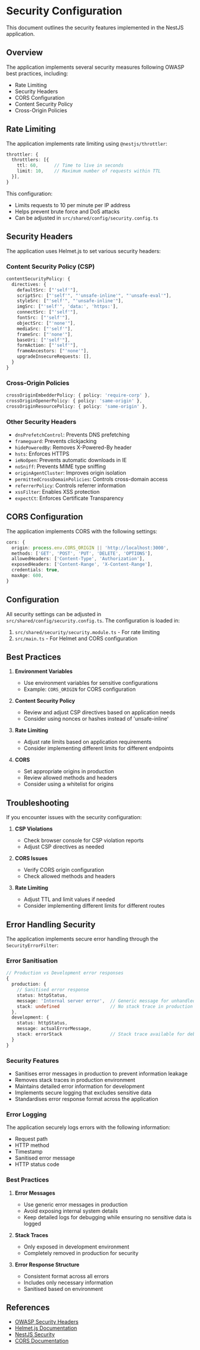 # Security Configuration

This document outlines the security features implemented in the NestJS application.

## Overview

The application implements several security measures following OWASP best practices, including:

- Rate Limiting
- Security Headers
- CORS Configuration
- Content Security Policy
- Cross-Origin Policies

## Rate Limiting

The application implements rate limiting using `@nestjs/throttler`:

```typescript
throttler: {
  throttlers: [{
    ttl: 60,      // Time to live in seconds
    limit: 10,    // Maximum number of requests within TTL
  }],
}
```

This configuration:
- Limits requests to 10 per minute per IP address
- Helps prevent brute force and DoS attacks
- Can be adjusted in `src/shared/config/security.config.ts`

## Security Headers

The application uses Helmet.js to set various security headers:

### Content Security Policy (CSP)
```typescript
contentSecurityPolicy: {
  directives: {
    defaultSrc: ["'self'"],
    scriptSrc: ["'self'", "'unsafe-inline'", "'unsafe-eval'"],
    styleSrc: ["'self'", "'unsafe-inline'"],
    imgSrc: ["'self'", 'data:', 'https:'],
    connectSrc: ["'self'"],
    fontSrc: ["'self'"],
    objectSrc: ["'none'"],
    mediaSrc: ["'self'"],
    frameSrc: ["'none'"],
    baseUri: ["'self'"],
    formAction: ["'self'"],
    frameAncestors: ["'none'"],
    upgradeInsecureRequests: [],
  }
}
```

### Cross-Origin Policies
```typescript
crossOriginEmbedderPolicy: { policy: 'require-corp' },
crossOriginOpenerPolicy: { policy: 'same-origin' },
crossOriginResourcePolicy: { policy: 'same-origin' },
```

### Other Security Headers
- `dnsPrefetchControl`: Prevents DNS prefetching
- `frameguard`: Prevents clickjacking
- `hidePoweredBy`: Removes X-Powered-By header
- `hsts`: Enforces HTTPS
- `ieNoOpen`: Prevents automatic downloads in IE
- `noSniff`: Prevents MIME type sniffing
- `originAgentCluster`: Improves origin isolation
- `permittedCrossDomainPolicies`: Controls cross-domain access
- `referrerPolicy`: Controls referrer information
- `xssFilter`: Enables XSS protection
- `expectCt`: Enforces Certificate Transparency

## CORS Configuration

The application implements CORS with the following settings:

```typescript
cors: {
  origin: process.env.CORS_ORIGIN || 'http://localhost:3000',
  methods: ['GET', 'POST', 'PUT', 'DELETE', 'OPTIONS'],
  allowedHeaders: ['Content-Type', 'Authorization'],
  exposedHeaders: ['Content-Range', 'X-Content-Range'],
  credentials: true,
  maxAge: 600,
}
```

## Configuration

All security settings can be adjusted in `src/shared/config/security.config.ts`. The configuration is loaded in:

1. `src/shared/security/security.module.ts` - For rate limiting
2. `src/main.ts` - For Helmet and CORS configuration

## Best Practices

1. **Environment Variables**
   - Use environment variables for sensitive configurations
   - Example: `CORS_ORIGIN` for CORS configuration

2. **Content Security Policy**
   - Review and adjust CSP directives based on application needs
   - Consider using nonces or hashes instead of 'unsafe-inline'

3. **Rate Limiting**
   - Adjust rate limits based on application requirements
   - Consider implementing different limits for different endpoints

4. **CORS**
   - Set appropriate origins in production
   - Review allowed methods and headers
   - Consider using a whitelist for origins

## Troubleshooting

If you encounter issues with the security configuration:

1. **CSP Violations**
   - Check browser console for CSP violation reports
   - Adjust CSP directives as needed

2. **CORS Issues**
   - Verify CORS origin configuration
   - Check allowed methods and headers

3. **Rate Limiting**
   - Adjust TTL and limit values if needed
   - Consider implementing different limits for different routes

## Error Handling Security

The application implements secure error handling through the `SecurityErrorFilter`:

### Error Sanitisation
```typescript
// Production vs Development error responses
{
  production: {
    // Sanitised error response
    status: httpStatus,
    message: 'Internal server error',  // Generic message for unhandled errors
    stack: undefined                   // No stack trace in production
  },
  development: {
    status: httpStatus,
    message: actualErrorMessage,
    stack: errorStack                  // Stack trace available for debugging
  }
}
```

### Security Features
- Sanitises error messages in production to prevent information leakage
- Removes stack traces in production environment
- Maintains detailed error information for development
- Implements secure logging that excludes sensitive data
- Standardises error response format across the application

### Error Logging
The application securely logs errors with the following information:
- Request path
- HTTP method
- Timestamp
- Sanitised error message
- HTTP status code

### Best Practices
1. **Error Messages**
   - Use generic error messages in production
   - Avoid exposing internal system details
   - Keep detailed logs for debugging while ensuring no sensitive data is logged

2. **Stack Traces**
   - Only exposed in development environment
   - Completely removed in production for security

3. **Error Response Structure**
   - Consistent format across all errors
   - Includes only necessary information
   - Sanitised based on environment

## References

- [OWASP Security Headers](https://owasp.org/www-project-secure-headers/)
- [Helmet.js Documentation](https://helmetjs.github.io/)
- [NestJS Security](https://docs.nestjs.com/security)
- [CORS Documentation](https://developer.mozilla.org/en-US/docs/Web/HTTP/CORS) 
